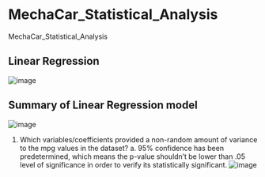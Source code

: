 # MechaCar_Statistical_Analysis
MechaCar_Statistical_Analysis

## Linear Regression
![image](https://user-images.githubusercontent.com/101777677/178163495-20a80b1a-8d06-49f1-96a4-8ffec23da324.png)

## Summary of Linear Regression model
![image](https://user-images.githubusercontent.com/101777677/178163517-deb444a2-2b38-4d94-b283-fac259c7849c.png)

1.	Which variables/coefficients provided a non-random amount of variance to the mpg values in the dataset?
a.	95% confidence has been predetermined, which means the p-value shouldn’t be lower than .05 level of significance in order to verify its statistically significant.
![image](https://user-images.githubusercontent.com/101777677/178163532-5fc60e72-c937-49c6-a29a-ea8bc5d5eeab.png)

